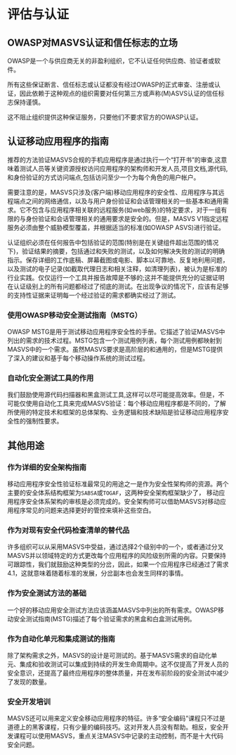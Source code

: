 # 评估与认证

## OWASP对MASVS认证和信任标志的立场

OWASP是一个与供应商无关的非盈利组织，它不认证任何供应商、验证者或软件。

所有这些保证断言、信任标志或认证都没有经过OWASP的正式审查、注册或认证，因此依赖于这种观点的组织需要对任何第三方或声称(M)ASVS认证的信任标志保持谨慎。

这不阻止组织提供这种保证服务，只要他们不要求官方的OWASP认证。

## 认证移动应用程序的指南

推荐的方法验证MASVS合规的手机应用程序是通过执行一个“打开书”的审查,这意味着测试人员等关键资源授权访问应用程序的架构师和开发人员,项目文档,源代码,和身份验证的方式访问端点,包括访问至少一个为每个角色的用户帐户。

需要注意的是，MASVS只涉及(客户端)移动应用程序的安全性、应用程序与其远程端点之间的网络通信，以及与用户身份验证和会话管理相关的一些基本和通用需求。它不包含与应用程序相关联的远程服务(如web服务)的特定要求，对于一组有限的与身份验证和会话管理相关的通用要求是安全的。但是，MASVS V1指定远程服务必须由整个威胁模型覆盖，并根据适当的标准(如OWASP ASVS)进行验证。

认证组织必须在任何报告中包括验证的范围(特别是在关键组件超出范围的情况下)，验证结果的摘要，包括通过和失败的测试，以及如何解决失败的测试的明确指示。保存详细的工作底稿、屏幕截图或电影、脚本以可靠地、反复地利用问题，以及测试的电子记录(如截取代理日志和相关注释，如清理列表)，被认为是标准的行业实践。仅仅运行一个工具并报告故障是不够的;这并不能提供充分的证据证明在认证级别上的所有问题都经过了彻底的测试。在出现争议的情况下，应该有足够的支持性证据来证明每一个经过验证的需求都确实经过了测试。

### 使用OWASP移动安全测试指南（MSTG）

OWASP MSTG是用于测试移动应用程序安全性的手册。它描述了验证MASVS中列出的需求的技术过程。MSTG包含一个测试用例列表，每个测试用例都映射到MASVS中的一个需求。虽然MASVS要求是高阶层的和通用的，但是MSTG提供了深入的建议和基于每个移动操作系统的测试过程。

### 自动化安全测试工具的作用

我们鼓励使用源代码扫描器和黑盒测试工具,这样可以尽可能提高效率。但是，不可能仅使用自动化工具来完成MASVS验证：每个移动应用程序都是不同的，了解所使用的特定技术和框架的总体架构、业务逻辑和技术缺陷是验证移动应用程序安全性的强制性要求。

## 其他用途

### 作为详细的安全架构指南

移动应用程序安全性验证标准最常见的用途之一是作为安全性架构师的资源。两个主要的安全体系结构框架为`SABSA`或`TOGAF`，这两种安全架构框架缺少了， 移动应用程序安全体系架构的审核是必须完成的。安全架构师可以借助MASVS对移动应用程序常见的问题来选择更好的管控来填补这些空白。

### 作为对现有安全代码检查清单的替代品

许多组织可以从采用MASVS中受益，通过选择2个级别中的一个，或者通过分叉MASVS并以领域特定的方式更改每个应用程序的风险级别所需的内容。只要保持可跟踪性，我们就鼓励这种类型的分岔，因此，如果一个应用程序已经通过了需求4.1，这就意味着随着标准的发展，分岔副本也会发生同样的事情。

### 作为安全测试方法的基础

一个好的移动应用安全测试方法应该涵盖MASVS中列出的所有需求。OWASP移动安全测试指南(MSTG)描述了每个验证需求的黑盒和白盒测试用例。

### 作为自动化单元和集成测试的指南

除了架构需求之外，MASVS的设计是可测试的。基于MASVS需求的自动化单元、集成和验收测试可以集成到持续的开发生命周期中。这不仅提高了开发人员的安全意识，还提高了最终应用程序的整体质量，并在发布前阶段的安全测试中减少了发现的数量。

### 安全开发培训

MASVS还可以用来定义安全移动应用程序的特征。许多“安全编码”课程只不过是道德上的黑客课程，只有少量的编码技巧。这对开发人员没有帮助。相反，安全开发课程可以使用MASVS，重点关注MASVS中记录的主动控制，而不是十大代码安全问题。